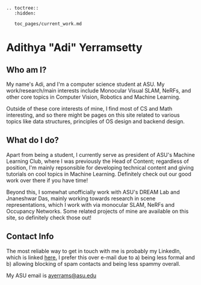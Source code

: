 <!-- # Welcome to SphinxSiteTemplate's documentation!
This is the index page, written purely in Markdown.
Start cutomizing from here, adding pages as you wish.

## Customizing the title in the sidebar
Right now, you might notice that the sidebar title
is "Adi's Site". This can be
changed by changing the "html_title" variable in conf.py -->


```{eval-rst}
.. toctree::
   :hidden:
   
   toc_pages/current_work.md
```

# Adithya "Adi" Yerramsetty

## Who am I?
My name's Adi, and I'm a computer science student at ASU.
My work/research/main interests include
Monocular Visual SLAM, NeRFs, and other core
topics in Computer Vision, Robotics and Machine Learning.

Outside of these core interests of mine, I find most of 
CS and Math interesting, and so there might be pages on this site related
to various topics like data structures, principles of OS design
and backend design.

## What do I do?
Apart from being a student, I currently serve as president of ASU's
Machine Learning Club, where I was previously the Head of Content; regardless of position, I'm mainly repsonsible for developing technical content and giving
tutorials on cool topics in Machine Learning. Definitely check out our good work over there if you have time!

Beyond this, I somewhat unofficially work with ASU's DREAM Lab and Jnaneshwar Das, mainly working towards research in scene representations, which I work with via monocular SLAM, NeRFs and Occupancy Networks. Some related projects of mine are available on this site, so definitely check those out!

## Contact Info
The most reliable way to get in touch with me is probably my LinkedIn, which is linked [here.](https://www.linkedin.com/in/adithya-yerramsetty) I prefer this over e-mail due to a) being less formal and b) allowing blocking of spam contacts and being less spammy overall.

My ASU email is ayerrams@asu.edu